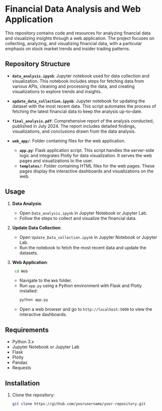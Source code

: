 # Financial Data Analysis and Web Application

This repository contains code and resources for analyzing financial data and visualizing insights through a web application. The project focuses on collecting, analyzing, and visualizing financial data, with a particular emphasis on stock market trends and insider trading patterns.

## Repository Structure

- **`data_analysis.ipynb`**: Jupyter notebook used for data collection and visualization. This notebook includes steps for fetching data from various APIs, cleaning and processing the data, and creating visualizations to explore trends and insights.
  
- **`update_data_collection.ipynb`**: Jupyter notebook for updating the dataset with the most recent data. This script automates the process of fetching the latest financial data to keep the analysis up-to-date.

- **`final_analysis.pdf`**: Comprehensive report of the analysis conducted, published in July 2024. The report includes detailed findings, visualizations, and conclusions drawn from the data analysis.

- **`web_app/`**: Folder containing files for the web application.
  - **`app.py`**: Flask application script. This script handles the server-side logic and integrates Plotly for data visualization. It serves the web pages and visualizations to the user.
  - **`templates/`**: Folder containing HTML files for the web pages. These pages display the interactive dashboards and visualizations on the web.

## Usage

1. **Data Analysis**:
   - Open `Data_analysis.ipynb` in Jupyter Notebook or Jupyter Lab.
   - Follow the steps to collect and visualize the financial data.

2. **Update Data Collection**:
   - Open `Update_Data_collection.ipynb` in Jupyter Notebook or Jupyter Lab.
   - Run the notebook to fetch the most recent data and update the datasets.

3. **Web Application**:
    ```bash
     cd Web
     ```
   - Navigate to the `Web` folder.
   - Run `app.py` using a Python environment with Flask and Plotly installed:
     ```bash
     python app.py
     ```
   - Open a web browser and go to `http://localhost:5000` to view the interactive dashboards.

## Requirements

- Python 3.x
- Jupyter Notebook or Jupyter Lab
- Flask
- Plotly
- Pandas
- Requests

## Installation

1. Clone the repository:
   ```bash
   git clone https://github.com/yourusername/your-repository.git

